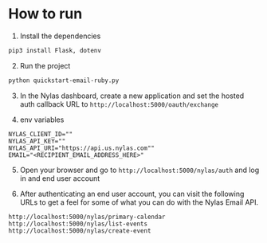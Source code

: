# How to run

1. Install the dependencies

```bash
pip3 install Flask, dotenv
```

2. Run the project

```bash
python quickstart-email-ruby.py
```

3. In the Nylas dashboard, create a new application and set the hosted auth callback URL to `http://localhost:5000/oauth/exchange`

4. env variables

```env
NYLAS_CLIENT_ID=""
NYLAS_API_KEY=""
NYLAS_API_URI="https://api.us.nylas.com""
EMAIL="<RECIPIENT_EMAIL_ADDRESS_HERE>"
```

5. Open your browser and go to `http://localhost:5000/nylas/auth` and log in and end user account

6. After authenticating an end user account, you can visit the following URLs to get a feel for some of what you can do with the Nylas Email API.

```text
http://localhost:5000/nylas/primary-calendar
http://localhost:5000/nylas/list-events
http://localhost:5000/nylas/create-event
```
